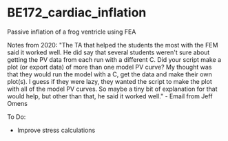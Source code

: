 # BE172_cardiac_inflation
 Passive inflation of a frog ventricle using FEA



Notes from 2020:
"The TA that helped the students the most with the FEM said it worked well. He did say that several students weren't sure about getting the PV data from each run with a different C. Did your script make a plot (or export data) of more than one model PV curve? My thought was that they would run the model with a C, get the data and make their own plot(s). I guess if they were lazy, they wanted the script to make the plot with all of the model PV curves. So maybe a tiny bit of explanation for that would help, but other than that, he said it worked well." - Email from Jeff Omens

To Do:
- Improve stress calculations
